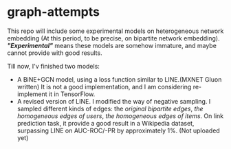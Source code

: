 # graph-attempts
This repo will include some experimental models on heterogeneous network embedding (At this period, to be precise, on bipartite network embedding). ___"Experimental"___ means these models are somehow immature, and maybe cannot provide with good results.

Till now, I'v finished two models:
* A BiNE+GCN model, using a loss function similar to LINE.(MXNET Gluon written)
  It is not a good implementation, and I am considering re-implement it in TensorFlow.
* A revised version of LINE. I modified the way of negative sampling. I sampled different kinds of edges: the *original bipartite edges*, *the homogeneous edges of users*, *the homogeneous edges of items*. On link prediction task, it provide a good result in a Wikipedia dataset, surpassing LINE on AUC-ROC/-PR by approximately 1%. (Not uploaded yet)


